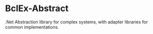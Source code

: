 BclEx-Abstract
==============

.Net Abstraction library for complex systems, with adapter libraries for common implementations.